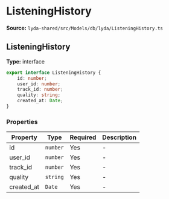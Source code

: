 # ListeningHistory

**Source:** `lyda-shared/src/Models/db/lyda/ListeningHistory.ts`

## ListeningHistory

**Type:** interface

```typescript
export interface ListeningHistory {
    id: number;
    user_id: number;
    track_id: number;
    quality: string;
    created_at: Date;
}
```

### Properties

| Property | Type | Required | Description |
|----------|------|----------|-------------|
| id | `number` | Yes | - |
| user_id | `number` | Yes | - |
| track_id | `number` | Yes | - |
| quality | `string` | Yes | - |
| created_at | `D​a​t​e` | Yes | - |

